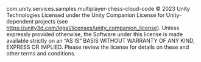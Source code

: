 com.unity.services.samples.multiplayer-chess-cloud-code © 2023 Unity Technologies Licensed under the Unity Companion License for Unity-dependent projects (see https://unity3d.com/legal/licenses/unity_companion_license). Unless expressly provided otherwise, the Software under this license is made available strictly on an “AS IS” BASIS WITHOUT WARRANTY OF ANY KIND, EXPRESS OR IMPLIED. Please review the license for details on these and other terms and conditions.
